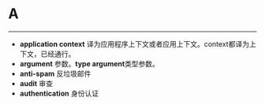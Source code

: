 # A
-------------
- **application context** 译为应用程序上下文或者应用上下文。context都译为上下文，已经通行。
- **argument** 参数。**type argument**类型参数。
- **anti-spam** 反垃圾邮件
- **audit** 审查
- **authentication** 身份认证